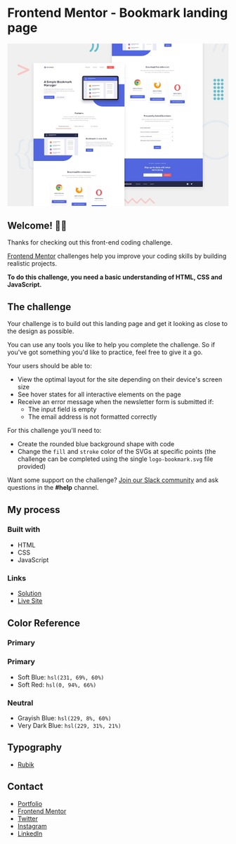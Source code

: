 # Frontend Mentor - Bookmark landing page

![Design preview for the Bookmark landing page coding challenge](./design/desktop-preview.jpg)

## Welcome! 👋🏻

Thanks for checking out this front-end coding challenge.

[Frontend Mentor](https://www.frontendmentor.io) challenges help you improve your coding skills by building realistic projects.

**To do this challenge, you need a basic understanding of HTML, CSS and JavaScript.**

## The challenge

Your challenge is to build out this landing page and get it looking as close to the design as possible.

You can use any tools you like to help you complete the challenge. So if you've got something you'd like to practice, feel free to give it a go.

Your users should be able to:

- View the optimal layout for the site depending on their device's screen size
- See hover states for all interactive elements on the page
- Receive an error message when the newsletter form is submitted if:
  - The input field is empty
  - The email address is not formatted correctly

For this challenge you'll need to:

- Create the rounded blue background shape with code
- Change the `fill` and `stroke` color of the SVGs at specific points (the challenge can be completed using the single `logo-bookmark.svg` file provided)

Want some support on the challenge? [Join our Slack community](https://www.frontendmentor.io/slack) and ask questions in the **#help** channel.

## My process

### Built with

- HTML
- CSS
- JavaScript

### Links

- [Solution](https://www.frontendmentor.io/solutions/age-calculator-app-m8A69SUIQo)
- [Live Site](https://aimarbustamante.github.io/Age-calculator-app/)

## Color Reference

### Primary

### Primary

- Soft Blue: `hsl(231, 69%, 60%)`
- Soft Red: `hsl(0, 94%, 66%)`

### Neutral

- Grayish Blue: `hsl(229, 8%, 60%)`
- Very Dark Blue: `hsl(229, 31%, 21%)`

## Typography

- [Rubik](https://fonts.google.com/specimen/Rubik)

## Contact

- [Portfolio](https://aimarbusta.netlify.app/)
- [Frontend Mentor](https://www.frontendmentor.io/profile/AimarBustamante)
- [Twitter](https://twitter.com/aimarBusta)
- [Instagram](https://www.instagram.com/aimarbusta.dev/)
- [LinkedIn](https://www.linkedin.com/in/aimarbustamante/)
